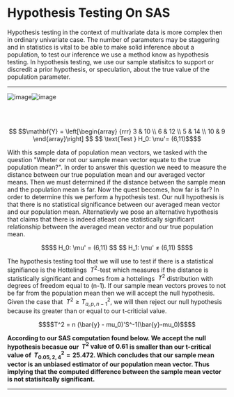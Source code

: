# Hypothesis Testing On SAS 

Hypothesis testing in the context of multivariate data is more complex then in ordinary univariate case. The number of parameters may be staggering and in statistics is vital to be able to make solid inference about a population, to test our inference we use a method know as hypothesis testing. In hypothesis testing, we use our sample statisitcs to support or discredit a prior hypothesis, or speculation, about the true value of the population parameter.  

************
![image](https://user-images.githubusercontent.com/45861503/76158013-001e5380-60c6-11ea-8fbb-6ac8f12a7b6a.png)![image](https://user-images.githubusercontent.com/45861503/76158081-c0a43700-60c6-11ea-9e09-866a0caa2701.png)

<br/>
<br/>

```math

$$\mathbf{Y} = \left[\begin{array}
{rrr}
3 & 10 \\
6 & 12  \\
5 & 14  \\
10 & 9 
\end{array}\right] $$ 

$$ \text{Test } H_0: \mu'= (6,11)$$
```

With this sample data of population mean vectors, we tasked with the question "Wheter or not our sample mean vector equate to the true population mean?". In order to answer this question we need to measure the distance between our true population mean and our averaged vector means. Then we must determined if the distance between the sample mean and the population mean is far. Now the quest becomes, how far is far? In order to determine this we perform a hypothesis test. Our null hypothesis is that there is no statistical significance between our averaged mean vector and our population mean. Alternatievly we pose an alternative hypothesis that claims that there is indeed atleast one statistically significant relationship between the averaged mean vector and our true population mean. 

```math
$$ H_0:  \mu' = (6,11) $$
$$ H_1: \mu'  ≠ (6,11) $$
```

The hypothesis testing tool that we will use to test if there is a statistical signifiance is the Hottelings $\ T^2 \text{-test}$ which measures if the distance is statistically significant and comes from a hottelings $\ T^2$ distribution with degrees of freedom equal to (n-1). If our sample mean vectors proves to not be far from the population mean then we will accept the null hypothesis. Given the case that $\ T^2 \ge T^2_{a,p,n-1}$, we will then reject our null hypothesis because its greater than or equal to our t-criticial value. 

```math
$$T^2 = n (\bar{y} - mu_0)'S^-1(\bar{y}-mu_0)$$
```

**According to our SAS computation found below. We accept the null hypothesis becasue our $\ T^2 \text{ value of 0.61}$ is smaller than our t-critical value of $\ T^2_{0.05,2,4} = 25.472$. Which concludes that our sample mean vector is an unbiased estimator of our population mean vector. Thus implying that the computed difference between the sample mean vector is not statisitcally significant.** 


*****


